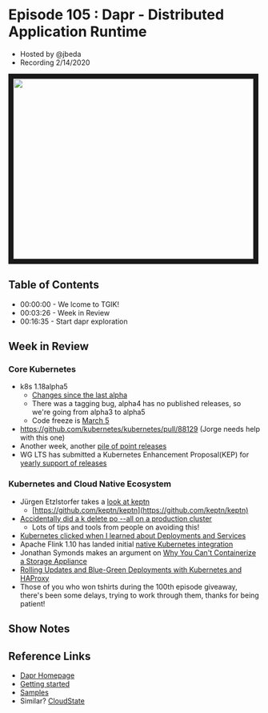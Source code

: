 # Episode 105 : Dapr - Distributed Application Runtime

- Hosted by @jbeda
- Recording 2/14/2020

<!--- Thumbnailed embed of the video, n8Xo_ghCIOSY is the video id from the youtube url --->

<a href="https://www.youtube.com/watch?v=17fqujSGJFM
" target="_blank"><img src="http://img.youtube.com/vi/17fqujSGJFM/hqdefault.jpg" width="480" height="360" border="10" /></a>

## Table of Contents

- 00:00:00 - We lcome to TGIK!
- 00:03:26 - Week in Review
- 00:16:35 - Start dapr exploration

## Week in Review

### Core Kubernetes

- k8s 1.18alpha5
    - [Changes since the last alpha](https://github.com/kubernetes/kubernetes/blob/master/CHANGELOG/CHANGELOG-1.18.md#changelog-since-v1180-alpha3)
    - There was a tagging bug, alpha4 has no published releases, so we're going from alpha3 to alpha5
    - Code freeze is [March 5](https://groups.google.com/forum/#!topic/kubernetes-dev/FSRlAfH6v4s)
- https://github.com/kubernetes/kubernetes/pull/88129 (Jorge needs help with this one)
- Another week, another [pile of point releases](https://groups.google.com/forum/#!topic/kubernetes-dev/JhBjWApEngc)
- WG LTS has submitted a Kubernetes Enhancement Proposal(KEP) for [yearly support of releases](https://github.com/kubernetes/enhancements/blob/888ac59c96c924ce6803c876ca033698d6c246cc/keps/sig-release/20200122-kubernetes-yearly-support-period.md)

### Kubernetes and Cloud Native Ecosystem

- Jürgen Etzlstorfer takes a [look at keptn](https://www.altoros.com/blog/automating-event-based-continuous-delivery-on-kubernetes-with-keptn/)
    - [https://github.com/keptn/keptn](https://github.com/keptn/keptn)
- [Accidentally did a k delete po --all on a production cluster](https://old.reddit.com/r/kubernetes/comments/f34sdl/accidentally_did_a_k_delete_po_all_on_a/)
    - Lots of tips and tools from people on avoiding this!
- [Kubernetes clicked when I learned about Deployments and Services](https://ljvmiranda921.github.io/notebook/2020/01/18/kubernetes-deployments/)
- Apache Flink 1.10 has landed initial [native Kubernetes integration](https://flink.apache.org/news/2020/02/11/release-1.10.0.html)
-  Jonathan Symonds makes an argument on [Why You Can't Containerize a Storage Appliance](https://blog.min.io/high-performance-object-storage-with-kubernetes/)
- [Rolling Updates and Blue-Green Deployments with Kubernetes and HAProxy](https://www.haproxy.com/blog/rolling-updates-and-blue-green-deployments-with-kubernetes-and-haproxy/)
- Those of you who won tshirts during the 100th episode giveaway, there's been some delays, trying to work through them, thanks for being patient!

## Show Notes


## Reference Links
* [Dapr Homepage](https://dapr.io/)
* [Getting started](https://github.com/dapr/docs/tree/v0.4.0/getting-started)
* [Samples](https://github.com/dapr/samples/tree/v0.4.0)
* Similar? [CloudState](https://cloudstate.io/)

